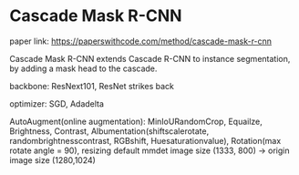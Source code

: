 # Cascade Mask R-CNN

paper link: https://paperswithcode.com/method/cascade-mask-r-cnn

Cascade Mask R-CNN extends Cascade R-CNN to instance segmentation, by adding a mask head to the cascade.

backbone: ResNext101, ResNet strikes back

optimizer: SGD, Adadelta

AutoAugment(online augmentation): MinIoURandomCrop, Equailze, Brightness, Contrast, Albumentation(shiftscalerotate, randombrightnesscontrast, RGBshift, Huesaturationvalue), Rotation(max rotate angle = 90), resizing default mmdet image size (1333, 800) -> origin image size (1280,1024)
